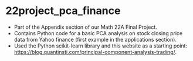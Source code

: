 # 22project_pca_finance

* Part of the Appendix section of our Math 22A Final Project.
* Contains Python code for a basic PCA analysis on stock closing price data from Yahoo finance (first example in the applications section).
* Used the Python scikit-learn library and this website as a starting point: https://blog.quantinsti.com/principal-component-analysis-trading/.
